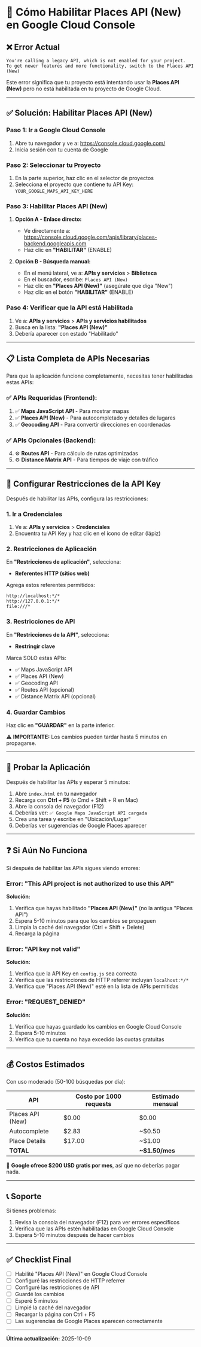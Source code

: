 # 🔧 Cómo Habilitar Places API (New) en Google Cloud Console

## ❌ Error Actual

```
You're calling a legacy API, which is not enabled for your project.
To get newer features and more functionality, switch to the Places API (New)
```

Este error significa que tu proyecto está intentando usar la **Places API (New)** pero no está habilitada en tu proyecto de Google Cloud.

---

## ✅ Solución: Habilitar Places API (New)

### Paso 1: Ir a Google Cloud Console

1. Abre tu navegador y ve a: https://console.cloud.google.com/
2. Inicia sesión con tu cuenta de Google

### Paso 2: Seleccionar tu Proyecto

1. En la parte superior, haz clic en el selector de proyectos
2. Selecciona el proyecto que contiene tu API Key: `YOUR_GOOGLE_MAPS_API_KEY_HERE`

### Paso 3: Habilitar Places API (New)

1. **Opción A - Enlace directo:**
   - Ve directamente a: https://console.cloud.google.com/apis/library/places-backend.googleapis.com
   - Haz clic en **"HABILITAR"** (ENABLE)

2. **Opción B - Búsqueda manual:**
   - En el menú lateral, ve a: **APIs y servicios** > **Biblioteca**
   - En el buscador, escribe: `Places API (New)`
   - Haz clic en **"Places API (New)"** (asegúrate que diga "New")
   - Haz clic en el botón **"HABILITAR"** (ENABLE)

### Paso 4: Verificar que la API está Habilitada

1. Ve a: **APIs y servicios** > **APIs y servicios habilitados**
2. Busca en la lista: **"Places API (New)"**
3. Debería aparecer con estado "Habilitado"

---

## 📋 Lista Completa de APIs Necesarias

Para que la aplicación funcione completamente, necesitas tener habilitadas estas APIs:

### ✅ APIs Requeridas (Frontend):

1. ✅ **Maps JavaScript API** - Para mostrar mapas
2. ✅ **Places API (New)** - Para autocompletado y detalles de lugares
3. ✅ **Geocoding API** - Para convertir direcciones en coordenadas

### ✅ APIs Opcionales (Backend):

4. ⚙️ **Routes API** - Para cálculo de rutas optimizadas
5. ⚙️ **Distance Matrix API** - Para tiempos de viaje con tráfico

---

## 🔑 Configurar Restricciones de la API Key

Después de habilitar las APIs, configura las restricciones:

### 1. Ir a Credenciales

1. Ve a: **APIs y servicios** > **Credenciales**
2. Encuentra tu API Key y haz clic en el ícono de editar (lápiz)

### 2. Restricciones de Aplicación

En **"Restricciones de aplicación"**, selecciona:
- **Referentes HTTP (sitios web)**

Agrega estos referentes permitidos:
```
http://localhost:*/*
http://127.0.0.1:*/*
file:///*
```

### 3. Restricciones de API

En **"Restricciones de la API"**, selecciona:
- **Restringir clave**

Marca SOLO estas APIs:
- ✅ Maps JavaScript API
- ✅ Places API (New)
- ✅ Geocoding API
- ✅ Routes API (opcional)
- ✅ Distance Matrix API (opcional)

### 4. Guardar Cambios

Haz clic en **"GUARDAR"** en la parte inferior.

⚠️ **IMPORTANTE:** Los cambios pueden tardar hasta 5 minutos en propagarse.

---

## 🧪 Probar la Aplicación

Después de habilitar las APIs y esperar 5 minutos:

1. Abre `index.html` en tu navegador
2. Recarga con **Ctrl + F5** (o Cmd + Shift + R en Mac)
3. Abre la consola del navegador (F12)
4. Deberías ver: `✅ Google Maps JavaScript API cargada`
5. Crea una tarea y escribe en "Ubicación/Lugar"
6. Deberías ver sugerencias de Google Places aparecer

---

## ❓ Si Aún No Funciona

Si después de habilitar las APIs sigues viendo errores:

### Error: "This API project is not authorized to use this API"

**Solución:**
1. Verifica que hayas habilitado **"Places API (New)"** (no la antigua "Places API")
2. Espera 5-10 minutos para que los cambios se propaguen
3. Limpia la caché del navegador (Ctrl + Shift + Delete)
4. Recarga la página

### Error: "API key not valid"

**Solución:**
1. Verifica que la API Key en `config.js` sea correcta
2. Verifica que las restricciones de HTTP referrer incluyan `localhost:*/*`
3. Verifica que "Places API (New)" esté en la lista de APIs permitidas

### Error: "REQUEST_DENIED"

**Solución:**
1. Verifica que hayas guardado los cambios en Google Cloud Console
2. Espera 5-10 minutos
3. Verifica que tu cuenta no haya excedido las cuotas gratuitas

---

## 💰 Costos Estimados

Con uso moderado (50-100 búsquedas por día):

| API                  | Costo por 1000 requests | Estimado mensual |
|----------------------|-------------------------|------------------|
| Places API (New)     | $0.00                   | $0.00            |
| Autocomplete         | $2.83                   | ~$0.50           |
| Place Details        | $17.00                  | ~$1.00           |
| **TOTAL**            |                         | **~$1.50/mes**   |

🎁 **Google ofrece $200 USD gratis por mes**, así que no deberías pagar nada.

---

## 📞 Soporte

Si tienes problemas:
1. Revisa la consola del navegador (F12) para ver errores específicos
2. Verifica que las APIs estén habilitadas en Google Cloud Console
3. Espera 5-10 minutos después de hacer cambios

---

## ✅ Checklist Final

- [ ] Habilité "Places API (New)" en Google Cloud Console
- [ ] Configuré las restricciones de HTTP referrer
- [ ] Configuré las restricciones de API
- [ ] Guardé los cambios
- [ ] Esperé 5 minutos
- [ ] Limpié la caché del navegador
- [ ] Recargar la página con Ctrl + F5
- [ ] Las sugerencias de Google Places aparecen correctamente

---

**Última actualización:** 2025-10-09
